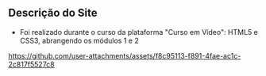 ## Descrição do Site
- Foi realizado durante o curso da plataforma "Curso em Vídeo": HTML5 e CSS3, abrangendo os módulos 1 e 2

https://github.com/user-attachments/assets/f8c95113-f891-4fae-ac1c-2c817f5527c8

